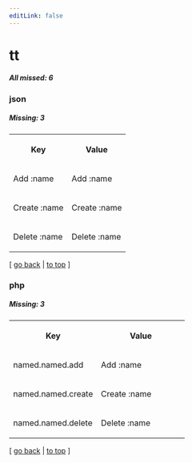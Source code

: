 ```yaml
---
editLink: false
---
```


# tt

##### All missed: 6


### json

##### Missing: 3

<table width="100%">
<tr><th width="50%">

Key

</th><th width="50%">

Value

</th></tr>
<tr><td width="50%">

Add :name

</td><td width="50%">

Add :name

</td></tr>
<tr><td width="50%">

Create :name

</td><td width="50%">

Create :name

</td></tr>
<tr><td width="50%">

Delete :name

</td><td width="50%">

Delete :name

</td></tr>
</table>

[ [go back](../status.md) | [to top](#) ]



### php

##### Missing: 3

<table width="100%">
<tr><th width="50%">

Key

</th><th width="50%">

Value

</th></tr>
<tr><td width="50%">

named.named.add

</td><td width="50%">

Add :name

</td></tr>
<tr><td width="50%">

named.named.create

</td><td width="50%">

Create :name

</td></tr>
<tr><td width="50%">

named.named.delete

</td><td width="50%">

Delete :name

</td></tr>
</table>

[ [go back](../status.md) | [to top](#) ]

